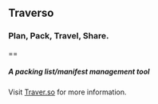 ## Traverso
### Plan, Pack, Travel, Share.
==
##### A packing list/manifest management tool

Visit [Traver.so](http://www.traver.so "Traverso!") for more information.